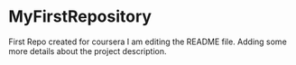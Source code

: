 # MyFirstRepository 
First Repo created for coursera
I am editing the README file. Adding some more details about the project description.
